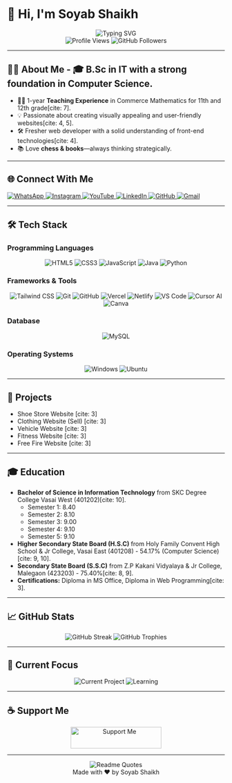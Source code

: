 # 👋 Hi, I'm Soyab Shaikh  

<div align="center">
  <img src="https://readme-typing-svg.herokuapp.com?font=Fira+Code&pause=1000&color=2D9EF7&center=true&vCenter=true&width=435&lines=A+passionate+Web+Developer+from+India;Always+learning+and+creating" alt="Typing SVG" />
</div>

<div align="center">
  <img src="https://komarev.com/ghpvc/?username=soyxbshxikh&label=Profile%20views&color=0e75b6&style=flat" alt="Profile Views" />
  <img src="https://img.shields.io/github/followers/soyxbshxikh?label=Followers&style=social" alt="GitHub Followers" />
</div>

---

## 👨‍💻 **About Me** - 🎓 **B.Sc in IT** with a strong foundation in Computer Science.  
- 👨‍🏫 1-year **Teaching Experience** in Commerce Mathematics for 11th and 12th grade[cite: 7].  
- 💡 Passionate about creating visually appealing and user-friendly websites[cite: 4, 5].
- 🛠️  Fresher web developer with a solid understanding of front-end technologies[cite: 4].
- 📚 Love **chess & books**—always thinking strategically.  

---

## 🌐 **Connect With Me** <div align="center">
  <a href="https://wa.me/918767402383" target="_blank">
    <img src="https://img.shields.io/badge/WhatsApp-25D366?style=for-the-badge&logo=whatsapp&logoColor=white" alt="WhatsApp" />
  </a>
  <a href="https://instagram.com/soyab.shaikh2004" target="_blank">
    <img src="https://img.shields.io/badge/Instagram-E4405F?style=for-the-badge&logo=instagram&logoColor=white" alt="Instagram" />
  </a>
  <a href="https://youtube.com/@darrk_gamers" target="_blank">
    <img src="https://img.shields.io/badge/YouTube-FF0000?style=for-the-badge&logo=youtube&logoColor=white" alt="YouTube" />
  </a>
  <a href="https://www.linkedin.com/in/soyab-shaikh" target="_blank">
    <img src="https://img.shields.io/badge/LinkedIn-0077B5?style=for-the-badge&logo=linkedin&logoColor=white" alt="LinkedIn" />
  </a>
    <a href="https://github.com/soyxbshxikh" target="_blank">
    <img src="https://img.shields.io/badge/GitHub-100000?style=for-the-badge&logo=github&logoColor=white" alt="GitHub" />
  </a>
    <a href="mailto:soyxbshxikh@gmail.com" target="_blank">
    <img src="https://img.shields.io/badge/Gmail-D14836?style=for-the-badge&logo=gmail&logoColor=white" alt="Gmail" />
  </a>
</div>

---

## 🛠️ **Tech Stack**

### **Programming Languages**
<div align="center">
  <img src="https://img.shields.io/badge/HTML5-E34F26?style=for-the-badge&logo=html5&logoColor=white" alt="HTML5" />
  <img src="https://img.shields.io/badge/CSS3-1572B6?style=for-the-badge&logo=css3&logoColor=white" alt="CSS3" />
  <img src="https://img.shields.io/badge/JavaScript-F7DF1E?style=for-the-badge&logo=javascript&logoColor=black" alt="JavaScript" />
    <img src="https://img.shields.io/badge/Java-ED8B00?style=for-the-badge&logo=java&logoColor=white" alt="Java"/>
  <img src="https://img.shields.io/badge/Python-3776AB?style=for-the-badge&logo=python&logoColor=white" alt="Python" />
</div>

### **Frameworks & Tools**
<div align="center">
  <img src="https://img.shields.io/badge/Tailwind_CSS-38B2AC?style=for-the-badge&logo=tailwind-css&logoColor=white" alt="Tailwind CSS" />
  <img src="https://img.shields.io/badge/Git-F05032?style=for-the-badge&logo=git&logoColor=white" alt="Git" />
  <img src="https://img.shields.io/badge/GitHub-100000?style=for-the-badge&logo=github&logoColor=white" alt="GitHub" />
    <img src="https://img.shields.io/badge/Vercel-000000?style=for-the-badge&logo=vercel&logoColor=white" alt="Vercel" />
    <img src="https://img.shields.io/badge/Netlify-00C7B7?style=for-the-badge&logo=netlify&logoColor=white" alt="Netlify" />
  <img src="https://img.shields.io/badge/VS_Code-007ACC?style=for-the-badge&logo=visual-studio-code&logoColor=white" alt="VS Code" />
    <img src="https://img.shields.io/badge/Cursor_AI-000000?style=for-the-badge&logo=cursor&logoColor=white" alt="Cursor AI" />
    <img src="https://img.shields.io/badge/Canva-1EABFF?style=for-the-badge&logo=canva&logoColor=white" alt="Canva" />
</div>

### **Database**
<div align="center">
  <img src="https://img.shields.io/badge/MySQL-4479A1?style=for-the-badge&logo=mysql&logoColor=white" alt="MySQL" />
</div>

### **Operating Systems**
<div align="center">
  <img src="https://img.shields.io/badge/Windows-0078D6?style=for-the-badge&logo=windows&logoColor=white" alt="Windows" />
  <img src="https://img.shields.io/badge/Ubuntu-E95420?style=for-the-badge&logo=ubuntu&logoColor=white" alt="Ubuntu" />
</div>

---

## 💼 **Projects**

- Shoe Store Website [cite: 3]
- Clothing Website (Sell) [cite: 3]
- Vehicle Website [cite: 3]
- Fitness Website [cite: 3]
- Free Fire Website [cite: 3]

---

## 🎓 **Education**

- **Bachelor of Science in Information Technology** from SKC Degree College Vasai West (401202)[cite: 10].
  - Semester 1: 8.40
  - Semester 2: 8.10
  - Semester 3: 9.00
  - Semester 4: 9.10
  - Semester 5: 9.10
- **Higher Secondary State Board (H.S.C)** from Holy Family Convent High School & Jr College, Vasai East (401208) - 54.17% (Computer Science)[cite: 9, 10].
- **Secondary State Board (S.S.C)** from Z.P Kakani Vidyalaya & Jr College, Malegaon (423203) - 75.40%[cite: 8, 9].
- **Certifications:** Diploma in MS Office, Diploma in Web Programming[cite: 3].

---

## 📈 **GitHub Stats**
<div align="center">
  <img src="https://github-readme-streak-stats.herokuapp.com/?user=soyxbshxikh&theme=radical" alt="GitHub Streak" />
  <img src="https://github-profile-trophy.vercel.app/?username=soyxbshxikh&theme=radical&no-frame=false&no-bg=true&margin-w=4" alt="GitHub Trophies" />
</div>

---

## 🎯 **Current Focus**
<div align="center">
  <img src="https://img.shields.io/badge/Working%20on-Shoes%20E-Commerce%20Website-blue" alt="Current Project" />
  <img src="https://img.shields.io/badge/Learning-Python-green" alt="Learning" />
</div>

---

## ☕ **Support Me**
<div align="center">
  <a href="https://www.buymeacoffee.com/Soyab_Shaikh">
    <img src="https://cdn.buymeacoffee.com/buttons/v2/default-yellow.png" height="50" width="210" alt="Support Me" />
  </a>
</div>

---

<div align="center">
  <img src="https://quotes-github-readme.vercel.app/api?type=horizontal&theme=radical" alt="Readme Quotes" />
</div>

<div align="center">
  Made with ❤️ by Soyab Shaikh
</div>
